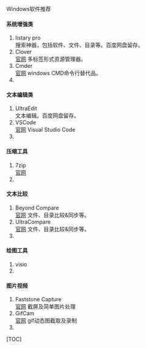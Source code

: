 Windows软件推荐

#### 系统增强类
 1. listary pro  
 搜索神器，包括软件、文件、目录等。百度网盘留存。
 23. Clover  
 [官网](http://cn.ejie.me/) 多标签形式资源管理器。
 34. Cmder  
[官网](http://cmder.net/) windows CMD命令行替代品。
 4.    
#### 文本编辑类
1.  UltraEdit  
文本编辑。百度网盘留存。
2. VSCode  
[官网](https://code.visualstudio.com/) Visual Studio Code
3. 
#### 压缩工具
1. 7zip  
[官网](https://www.7-zip.org/)
2. 
#### 文本比较
1. Beyond Compare  
[官网](https://www.scootersoftware.com/) 文件、目录比较&同步等。
2. UltraCompare  
[官网](https://www.ultraedit.com/products/ultracompare/) 文件、目录比较&同步等。
3. 
#### 绘图工具
1. visio
2. 
#### 图片视频
1. Faststone Capture  
[官网](http://www.faststone.org/)  截屏及简单图片处理
2. GifCam  
[官网](http://blog.bahraniapps.com/gifcam/) gif动态图截取及录制
3. 

[TOC]
<!--stackedit_data:
eyJoaXN0b3J5IjpbLTQwODIzMzI4MSwtMTM3OTk4NDY2NF19
-->